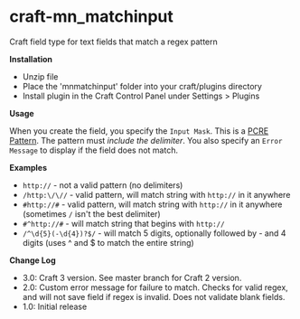 craft-mn_matchinput
===================

Craft field type for text fields that match a regex pattern

**Installation**

- Unzip file
- Place the 'mnmatchinput' folder into your craft/plugins directory
- Install plugin in the Craft Control Panel under Settings > Plugins

**Usage**

When you create the field, you specify the `Input Mask`. This is a [PCRE Pattern](http://php.net/manual/en/pcre.pattern.php). The pattern must _include the delimiter_. You also specify an `Error Message` to display if the field does not match.

**Examples**

- `http://` - not a valid pattern (no delimiters)
- `/http:\/\//` - valid pattern, will match string with `http://` in it anywhere
- `#http://#` - valid pattern, will match string with `http://` in it anywhere (sometimes `/` isn't the best delimiter)
- `#^http://#` - will match string that begins with `http://`
- `/^\d{5}(-\d{4})?$/` - will match 5 digits, optionally followed by - and 4 digits (uses ^ and $ to match the entire string)

**Change Log**

- 3.0: Craft 3 version. See master branch for Craft 2 version.
- 2.0: Custom error message for failure to match. Checks for valid regex, and will not save field if regex is invalid. Does not validate blank fields.
- 1.0: Initial release